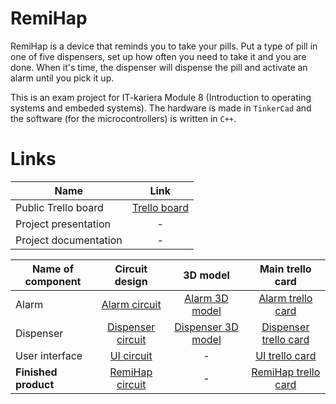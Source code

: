 # RemiHap

RemiHap is a device that reminds you to take your pills. Put a type of pill in one of five dispensers, set up how often you need to take it and you are done. When it's time, the dispenser will dispense the pill and activate an alarm until you pick it up.

This is an exam project for IT-kariera Module 8 (Introduction to operating systems and embeded systems). The hardware is made in `TinkerCad` and the software (for the microcontrollers) is written in `C++`.

# Links
Name | Link
---|:---:
Public Trello board | [Trello board](https://trello.com/b/dQpEhmcC/remihap) 
Project presentation | -
Project documentation | -


Name of component | Circuit design | 3D model | Main trello card
---|:---:|:---:|:---:
Alarm|[Alarm circuit](https://www.tinkercad.com/things/fJN1qCdbz30)|[Alarm 3D model](https://www.tinkercad.com/things/bxGqD62YUfE)|[Alarm trello card](https://trello.com/c/LlnBwmyV)
Dispenser|[Dispenser circuit](https://www.tinkercad.com/things/jqC2W5Lvkbi)|[Dispenser 3D model](https://www.tinkercad.com/things/1V3eq8efXX8)|[Dispenser trello card](https://trello.com/c/LeTsud1A)
User interface|[UI circuit](https://www.tinkercad.com/things/6h6syFR9VFH)|-|[UI trello card](https://trello.com/c/sb3Jo5MM)
**Finished product**|[RemiHap circuit](https://v1.tinkercad.com/things/jFe5LEdKJ4a)|-|[RemiHap trello card](https://trello.com/c/i19fujkw)
